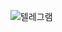 ![텔레그램](https://github.com/jookbooin/telegram_openAI/assets/94632156/9da24bb6-1eae-4e98-98eb-90c3399810f4)
